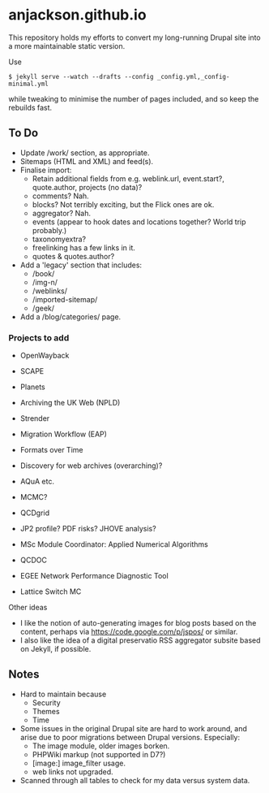 anjackson.github.io
===================

This repository holds my efforts to convert my long-running Drupal site into a more maintainable static version.

Use 

    $ jekyll serve --watch --drafts --config _config.yml,_config-minimal.yml

while tweaking to minimise the number of pages included, and so keep the rebuilds fast.

To Do
-----

* Update /work/ section, as appropriate.
* Sitemaps (HTML and XML) and feed(s).
* Finalise import:
    * Retain additional fields from e.g. weblink.url, event.start?, quote.author, projects (no data)?
    * comments? Nah.
    * blocks? Not terribly exciting, but the Flick ones are ok.
    * aggregator? Nah.
    * events (appear to hook dates and locations together? World trip probably.)
    * taxonomyextra?
    * freelinking has a few links in it. 
    * quotes & quotes.author?
* Add a 'legacy' section that includes:
    * /book/
    * /img-n/
    * /weblinks/
    * /imported-sitemap/
    * /geek/
* Add a /blog/categories/ page.


### Projects to add ###

* OpenWayback

* SCAPE
* Planets
* Archiving the UK Web (NPLD)
* Strender
* Migration Workflow (EAP)
* Formats over Time
* Discovery for web archives (overarching)?
* AQuA etc.

* MCMC?
* QCDgrid
* JP2 profile? PDF risks? JHOVE analysis?
* MSc Module Coordinator: Applied Numerical Algorithms
* QCDOC
* EGEE Network Performance Diagnostic Tool
* Lattice Switch MC


Other ideas

* I like the notion of auto-generating images for blog posts based on the content, perhaps via https://code.google.com/p/jspos/ or similar.
* I also like the idea of a digital preservatio RSS aggregator subsite based on Jekyll, if possible.

Notes
-----

* Hard to maintain because
    * Security
    * Themes
    * Time
* Some issues in the original Drupal site are hard to work around, and arise due to poor migrations between Drupal versions. Especially:
    * The image module, older images borken.
    * PHPWiki markup (not supported in D7?)
    * [image:] image_filter usage.
    * web links not upgraded.
* Scanned through all tables to check for my data versus system data.
